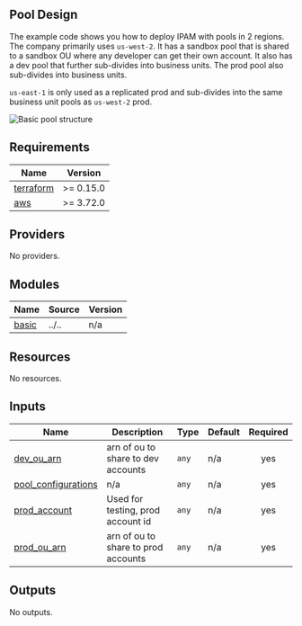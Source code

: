 <!-- BEGIN_TF_DOCS -->
## Pool Design

The example code shows you how to deploy IPAM with pools in 2 regions. The company primarily uses `us-west-2`. It has a sandbox pool that is shared to a sandbox OU where any developer can get their own account. It also has a dev pool that further sub-divides into business units. The prod pool also sub-divides into business units.

`us-east-1` is only used as a replicated prod and sub-divides into the same business unit pools as `us-west-2` prod.

![Basic pool structure](../../images/examples\_basic.png "Region Separated Pools")

## Requirements

| Name | Version |
|------|---------|
| <a name="requirement_terraform"></a> [terraform](#requirement\_terraform) | >= 0.15.0 |
| <a name="requirement_aws"></a> [aws](#requirement\_aws) | >= 3.72.0 |

## Providers

No providers.

## Modules

| Name | Source | Version |
|------|--------|---------|
| <a name="module_basic"></a> [basic](#module\_basic) | ../.. | n/a |

## Resources

No resources.

## Inputs

| Name | Description | Type | Default | Required |
|------|-------------|------|---------|:--------:|
| <a name="input_dev_ou_arn"></a> [dev\_ou\_arn](#input\_dev\_ou\_arn) | arn of ou to share to dev accounts | `any` | n/a | yes |
| <a name="input_pool_configurations"></a> [pool\_configurations](#input\_pool\_configurations) | n/a | `any` | n/a | yes |
| <a name="input_prod_account"></a> [prod\_account](#input\_prod\_account) | Used for testing, prod account id | `any` | n/a | yes |
| <a name="input_prod_ou_arn"></a> [prod\_ou\_arn](#input\_prod\_ou\_arn) | arn of ou to share to prod accounts | `any` | n/a | yes |

## Outputs

No outputs.
<!-- END_TF_DOCS -->